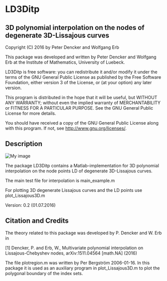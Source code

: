 # LD3Ditp
3D polynomial interpolation on the nodes of degenerate 3D-Lissajous curves
--------------------------------------------------------------------------------

Copyright (C) 2016 by Peter Dencker and Wolfgang Erb

This package was developed and written by Peter Dencker and Wolfgang Erb 
at the Institute of Mathematics, University of Luebeck.

LD3Ditp is free software: you can redistribute it and/or modify
it under the terms of the GNU General Public License as published by
the Free Software Foundation, either version 3 of the License, or
(at your option) any later version.

This program is distributed in the hope that it will be useful,
but WITHOUT ANY WARRANTY; without even the implied warranty of
MERCHANTABILITY or FITNESS FOR A PARTICULAR PURPOSE.  See the
GNU General Public License for more details.

You should have received a copy of the GNU General Public License
along with this program. If not, see <http://www.gnu.org/licenses/>.


Description
-----------

![My image](WolfgangErb.github.com/LD3Ditp/img/Lissajous3D.jpg)

The package LD3Ditp contains a Matlab-implementation for 3D polynomial interpolation on 
the node points LD of degenerate 3D-Lissajous curves. 

The main test file for interpolation is
main_example.m

For plotting 3D degenerate Lissajous curves and the LD points use
plot_Lissajous3D.m
 

Version: 0.2 (01.07.2016)


Citation and Credits
--------------------

The theory related to this package was developed by P. Dencker and W. Erb in

[1] Dencker, P. and Erb, W., 
    Multivariate polynomial interpolation on Lissajous-Chebyshev nodes,
    arXiv:1511.04564 \[math.NA\] (2016)


The file plotregion.m was written by Per Bergström 2006-01-16. In this package it is used as 
an auxiliary program in plot_Lissajous3D.m to plot the polygonal boundary of the index sets. 

